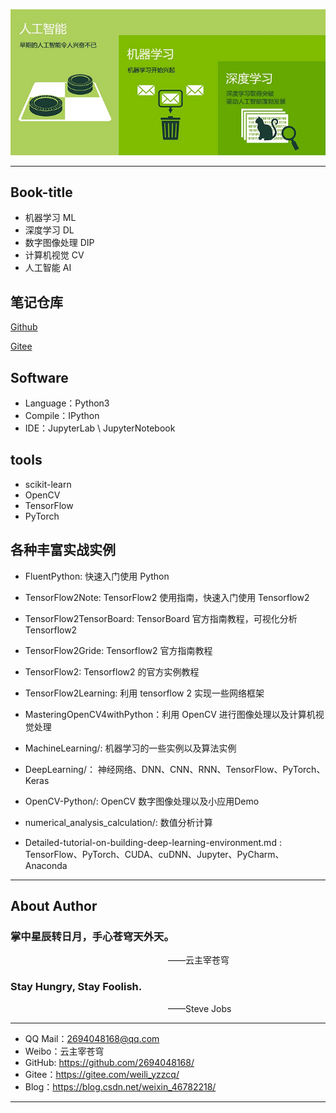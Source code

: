 ![AI&ML&DP Logo](./Logo.png)

--------------------------------------------------------------------------------

## Book-title
- 机器学习 ML
- 深度学习 DL
- 数字图像处理 DIP
- 计算机视觉 CV
- 人工智能 AI


## 笔记仓库
[Github](git@github.com:2694048168/MachineLearning.git)


[Gitee](git@gitee.com:weili_yzzcq/MachineLearning.git)

## Software

- Language：Python3
- Compile：IPython
- IDE：JupyterLab \ JupyterNotebook

## tools
- scikit-learn
- OpenCV
- TensorFlow
- PyTorch

## 各种丰富实战实例

- FluentPython: 快速入门使用 Python

- TensorFlow2Note: TensorFlow2 使用指南，快速入门使用 Tensorflow2

- TensorFlow2TensorBoard: TensorBoard 官方指南教程，可视化分析 Tensorflow2

- TensorFlow2Gride: Tensorflow2 官方指南教程

- TensorFlow2: Tensorflow2 的官方实例教程

- TensorFlow2Learning: 利用 tensorflow 2 实现一些网络框架

- MasteringOpenCV4withPython：利用 OpenCV 进行图像处理以及计算机视觉处理

- MachineLearning/: 机器学习的一些实例以及算法实例

- DeepLearning/： 神经网络、DNN、CNN、RNN、TensorFlow、PyTorch、Keras

- OpenCV-Python/: OpenCV 数字图像处理以及小应用Demo

- numerical_analysis_calculation/: 数值分析计算

- Detailed-tutorial-on-building-deep-learning-environment.md : TensorFlow、PyTorch、CUDA、cuDNN、Jupyter、PyCharm、Anaconda

--------------------------------

## About Author

### 掌中星辰转日月，手心苍穹天外天。
&emsp;&emsp;&emsp;&emsp;&emsp;&emsp;&emsp;&emsp;&emsp;&emsp;&emsp;&emsp;&emsp;&emsp;&emsp;&emsp;&emsp;&emsp;——云主宰苍穹

### Stay Hungry, Stay Foolish.
&emsp;&emsp;&emsp;&emsp;&emsp;&emsp;&emsp;&emsp;&emsp;&emsp;&emsp;&emsp;&emsp;&emsp;&emsp;&emsp;&emsp;&emsp;——Steve Jobs

----------------------------------------

- QQ Mail：2694048168@qq.com
- Weibo：云主宰苍穹
- GitHub: https://github.com/2694048168/
- Gitee：https://gitee.com/weili_yzzcq/
- Blog：https://blog.csdn.net/weixin_46782218/

--------------------------------------------------